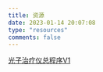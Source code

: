 ```yaml
---
title: 资源
date: 2023-01-14 20:07:08
type: "resources"
comments: false
---
```


[光子治疗仪总程序V1](光子治疗仪_总程序V1.zip "光子治疗仪")

